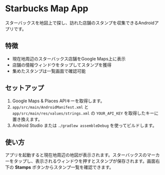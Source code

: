 # Starbucks Map App

スターバックスを地図上で探し、訪れた店舗のスタンプを収集できるAndroidアプリです。

## 特徴
- 現在地周辺のスターバックス店舗をGoogle Maps上に表示
- 店舗の情報ウィンドウをタップしてスタンプを獲得
- 集めたスタンプは一覧画面で確認可能

## セットアップ
1. Google Maps & Places APIキーを取得します。
2. `app/src/main/AndroidManifest.xml` と `app/src/main/res/values/strings.xml` の `YOUR_API_KEY` を取得したキーに置き換えます。
3. Android Studio または `./gradlew assembleDebug` を使ってビルドします。

## 使い方
アプリを起動すると現在地周辺の地図が表示されます。スターバックスのマーカーをタップし、表示されるウィンドウを押すとスタンプが保存されます。画面右下の **Stamps** ボタンからスタンプ一覧を確認できます。
